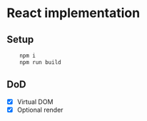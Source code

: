 # React implementation

## Setup

```bash
    npm i
    npm run build
```

## DoD

-   [x] Virtual DOM
-   [x] Optional render
